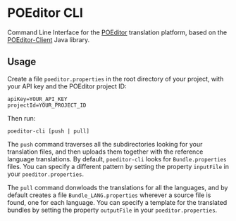 # POEditor CLI

Command Line Interface for the [POEditor](poeditor.com) translation platform, based on the [POEditor-Client](github.com/lukin0110/poeditor-java) Java library.

## Usage

Create a file `poeditor.properties` in the root directory of your project, with your API key and the POEditor project ID:

    apiKey=YOUR_API_KEY
    projectId=YOUR_PROJECT_ID

Then run:

    poeditor-cli [push | pull]

The `push` command traverses all the subdirectories looking for your translation files, and then uploads them together with the reference language translations. By default, `poeditor-cli` looks for `Bundle.properties` files. You can specify a different pattern by setting the property `inputFile` in your `poeditor.properties`.

The `pull` command donwloads the translations for all the languages, and by default creates a file `Bundle_LANG.properties` wherever a source file is found, one for each language. You can specify a template for the translated bundles by setting the property `outputFile` in your `poeditor.properties`.
